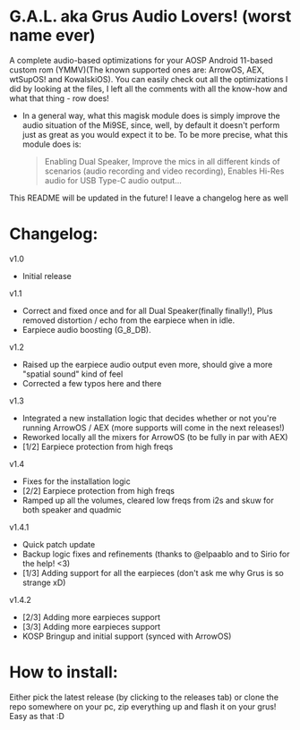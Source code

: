 # G.A.L. aka Grus Audio Lovers! (worst name ever)

A complete audio-based optimizations for your AOSP Android 11-based custom rom (YMMV)(The known supported ones are: ArrowOS, AEX, wtSupOS! and KowalskiOS).
You can easily check out all the optimizations I did by looking at the files, I left all the comments with all the know-how and what that thing - row does!

- In a general way, what this magisk module does is simply improve the audio situation of the Mi9SE, since, well, by default it doesn't perform just as great as you would expect it to be. To be more precise, what this module does is:
	> Enabling Dual Speaker, 
	> Improve the mics in all different kinds of scenarios (audio recording and video recording), 
	> Enables Hi-Res audio for USB Type-C audio output...

This README will be updated in the future! I leave a changelog here as well

# Changelog:
v1.0
- Initial release

v1.1
-  Correct and fixed once and for all Dual Speaker(finally finally!), Plus removed distortion / echo from the earpiece when in idle.
-  Earpiece audio boosting (G_8_DB).

v1.2
- Raised up the earpiece audio output even more, should give a more "spatial sound" kind of feel
- Corrected a few typos here and there

v1.3
- Integrated a new installation logic that decides whether or not you're running ArrowOS / AEX (more supports will come in the next releases!)
- Reworked locally all the mixers for ArrowOS (to be fully in par with AEX)
- [1/2] Earpiece protection from high freqs

v1.4
- Fixes for the installation logic
- [2/2] Earpiece protection from high freqs
- Ramped up all the volumes, cleared low freqs from i2s and skuw for both speaker and quadmic

v1.4.1
- Quick patch update
- Backup logic fixes and refinements (thanks to @elpaablo and to Sirio for the help! <3)
- [1/3] Adding support for all the earpieces (don't ask me why Grus is so strange xD)

v1.4.2
- [2/3] Adding more earpieces support
- [3/3] Adding more earpieces support 
- KOSP Bringup and initial support (synced with ArrowOS)

# How to install:
Either pick the latest release (by clicking to the releases tab) or clone the repo somewhere on your pc, zip everything up and flash it on your grus! Easy as that :D
